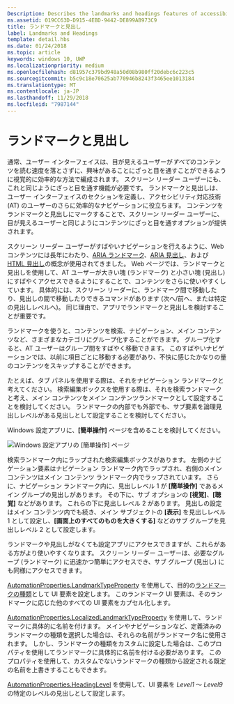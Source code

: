 ```yaml
---
Description: Describes the landmarks and headings features of accessibility.
ms.assetid: 019CC63D-D915-4EBD-9442-DE899AB973C9
title: ランドマークと見出し
label: Landmarks and Headings
template: detail.hbs
ms.date: 01/24/2018
ms.topic: article
keywords: windows 10, UWP
ms.localizationpriority: medium
ms.openlocfilehash: d81957c379bd948a50d08b980ff20debc6c223c5
ms.sourcegitcommit: b5c9c18e70625ab770946b8243f3465ee1013184
ms.translationtype: MT
ms.contentlocale: ja-JP
ms.lasthandoff: 11/29/2018
ms.locfileid: "7987144"
---
```

# <a name="landmarks-and-headings"></a>ランドマークと見出し

通常、ユーザー インターフェイスは、目が見えるユーザーが*すべて*のコンテンツを読む速度を落とさずに、興味があることにざっと目を通すことができるように視覚的に効率的な方法で編成されます。 スクリーン リーダー ユーザーにも、これと同じようにざっと目を通す機能が必要です。 ランドマークと見出しは、ユーザー インターフェイスのセクションを定義し、アクセシビリティ対応技術 (AT) のユーザーのさらに効率的なナビゲーションに役立ちます。 コンテンツをランドマークと見出しにマークすることで、スクリーン リーダー ユーザーに、目が見えるユーザーと同じようにコンテンツにざっと目を通すオプションが提供されます。

スクリーン リーダー ユーザーがすばやいナビゲーションを行えるように、Web コンテンツには長年にわたり、[ARIA ランドマーク](https://www.w3.org/WAI/GL/wiki/Using_ARIA_landmarks_to_identify_regions_of_a_page)、[ARIA 見出し](https://www.w3.org/TR/WCAG20-TECHS/ARIA12.html)、および [HTML 見出し](https://www.w3.org/TR/2016/NOTE-WCAG20-TECHS-20161007/H42.html)の概念が使用されてきました。 Web ページでは、ランドマークと見出しを使用して、AT ユーザーが大きい塊 (ランドマーク) と小さい塊 (見出し) にすばやくアクセスできるようにすることで、コンテンツをさらに使いやすくしています。 具体的には、スクリーン リーダーに、ランドマーク間で移動したり、見出しの間で移動したりできるコマンドがあります (次へ/前へ、または特定の見出しレベルへ)。 同じ理由で、アプリでランドマークと見出しを検討することが重要です。

ランドマークを使うと、コンテンツを検索、ナビゲーション、メイン コンテンツなど、さまざまなカテゴリにグループ化することができます。 グループ化すると、AT ユーザーはグループ間をすばやく移動できます。 このすばやいナビゲーションでは、以前に項目ごとに移動する必要があり、不快に感じたかなりの量のコンテンツをスキップすることができます。 

たとえば、タブ パネルを使用する際は、それをナビゲーション ランドマークと考えてください。 検索編集ボックスを使用する際は、それを検索ランドマークと考え、メイン コンテンツをメイン コンテンツランドマークとして設定することを検討してください。 ランドマークの内部でも外部でも、サブ要素を論理見出しレベルがある見出しとして設定することを検討してください。 

Windows 設定アプリに、**[簡単操作]** ページを含めることを検討してください。 

![Windows 設定アプリの [簡単操作] ページ](images/EaseOfAccessSettings.png)  

検索ランドマーク内にラップされた検索編集ボックスがあります。 左側のナビゲーション要素はナビゲーション ランドマーク内でラップされ、右側のメイン コンテンツはメイン コンテンツ ランドマーク内でラップされています。 さらに、ナビゲーション ランドマーク内に、見出しレベル 1 が **[簡単操作]** であるメイン グループの見出しがあります。 その下に、サブ オプションの **[視覚]**、**[聴覚]** などがあります。 これらの下に見出しレベル 2 があります。 見出しの設定はメイン コンテンツ内でも続き、メイン サブジェクトの **[表示]** を見出しレベル 1 として設定し、**[画面上のすべてのものを大きくする]** などのサブ グループを見出しレベル 2 として設定します。 

ランドマークや見出しがなくても設定アプリにアクセスできますが、これらがある方がより使いやすくなります。 スクリーン リーダー ユーザーは、必要なグループ (ランドマーク) に迅速かつ簡単にアクセスでき、サブ グループ (見出し) にも同様にアクセスできます。 

[AutomationProperties.LandmarkTypeProperty](https://docs.microsoft.com/uwp/api/windows.ui.xaml.automation.automationproperties.LandmarkTypeProperty) を使用して、目的の[ランドマークの種類](https://msdn.microsoft.com/library/windows/desktop/mt759299)として UI 要素を設定します。 このランドマーク UI 要素は、そのランドマークに応じた他のすべての UI 要素をカプセル化します。 

[AutomationProperties.LocalizedLandmarkTypeProperty](https://docs.microsoft.com/uwp/api/windows.ui.xaml.automation.automationproperties.LocalizedLandmarkTypeProperty) を使用して、ランドマークに具体的に名前を付けます。 メインやナビゲーションなど、定義済みのランドマークの種類を選択した場合は、それらの名前がランドマーク名に使用されます。 しかし、ランドマークの種類をカスタムに設定した場合は、このプロパティを使用してランドマークに具体的に名前を付ける必要があります。 このプロパティを使用して、カスタムでないランドマークの種類から設定される既定の名前を上書きすることもできます。 

[AutomationProperties.HeadingLevel](https://docs.microsoft.com/uwp/api/windows.ui.xaml.automation.automationproperties.headinglevelproperty) を使用して、UI 要素を *Level1* ～ *Level9* の特定のレベルの見出しとして設定します。

